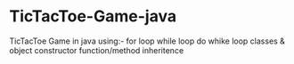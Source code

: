 # TicTacToe-Game-java
TicTacToe Game in java 
using:-
for loop
while loop 
do whike loop
classes & object
constructor
function/method 
inheritence



